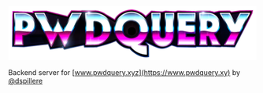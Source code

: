![pwdquery.xyz](https://github.com/dansku/pwdquery.xyz/blob/master/img/logo.png)

Backend server for [www.pwdquery.xyz](https://www.pwdquery.xy) by [@dspillere](https://twitter.com/dspillere)